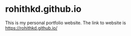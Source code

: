 # rohithkd.github.io
This is my personal portfolio website.
The link to website is https://rohithkd.github.io/
